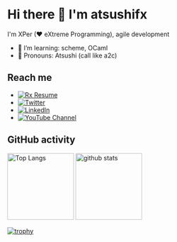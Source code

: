 # Hi there 👋 I'm atsushifx

I'm XPer (♥ eXtreme Programming), agile development

- 🌱 I’m learning: scheme, OCaml
- 👯 Pronouns: Atsushi (call like a2c)

## Reach me

- [![Rx Resume](https://img.shields.io/badge/rx_resume-atsushifx-lightgray)](https://rxresu.me/r/sn61jrVd)
- [![Twitter](https://img.shields.io/twitter/follow/atsushifx?style=social)](https://twitter.com/atsushifx)
- [![LinkedIn](https://img.shields.io/badge/llinkedin-atsushifx-blue)](https://www.linkedin.com/in/atsushifx)
- [![YouTube Channel](https://img.shields.io/youtube/channel/views/UCxkECmz7aQwsvz-9sszI6iw?style=social)](https://www.youtube.com/channel/UCxkECmz7aQwsvz-9sszI6iw)

## GitHub activity


<!-- Top \langs & stats -->
<p align="left">
  <img alt="Top Langs" height="150px" src="https://github-readme-stats.vercel.app/api/top-langs/?username=atsushifx&layout=compact&show_icons=true&theme=dracura" />
  <img alt="github stats" height="150px" src="https://github-readme-stats.vercel.app/api?username=atsushifx&theme=drscura&show_icons=ture" />
</p>

[![trophy](https://github-profile-trophy.vercel.app/?username=atsushifx)](https://github.com/ryo-ma/github-profile-trophy)

